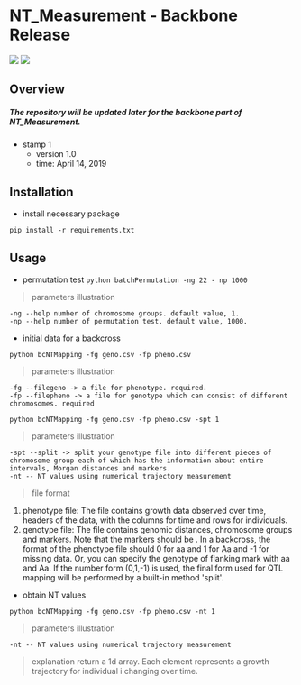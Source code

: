 # NT_Measurement - Backbone Release
![](https://img.shields.io/badge/NT_Measurement-Backbone-519dd9.svg)
![](https://img.shields.io/badge/last_released_date-April_2019-green.svg)
## Overview
##### The repository will be updated later for the backbone part of NT_Measurement.

* stamp 1
    + version 1.0
    + time: April 14, 2019

## Installation
* install necessary package
```
pip install -r requirements.txt
```

## Usage
* permutation test
```python batchPermutation -ng 22 - np 1000```
> parameters illustration
```
-ng --help number of chromosome groups. default value, 1.
-np --help number of permutation test. default value, 1000.
```

* initial data for a backcross
```
python bcNTMapping -fg geno.csv -fp pheno.csv
```
> parameters illustration
```
-fg --filegeno -> a file for phenotype. required.
-fp --filepheno -> a file for genotype which can consist of different chromosomes. required
```

```
python bcNTMapping -fg geno.csv -fp pheno.csv -spt 1
```
> parameters illustration
```
-spt --split -> split your genotype file into different pieces of chromosome group each of which has the information about entire intervals, Morgan distances and markers.
-nt -- NT values using numerical trajectory measurement
```
> file format
1. phenotype file: The file contains growth data observed over time, headers of the data, with the columns for time and rows for individuals.
2. genotype file: The file contains genomic distances, chromosome groups and markers. Note that the markers should be . In a backcross, the format of the phenotype file should 0 for aa and 1 for Aa and -1 for missing data. Or, you can specify the genotype of flanking mark with aa and Aa. If the number form (0,1,-1) is used, the final form used for QTL mapping will be performed by a built-in method 'split'.

* obtain NT values

```
python bcNTMapping -fg geno.csv -fp pheno.csv -nt 1
```
> parameters illustration
```
-nt -- NT values using numerical trajectory measurement
```
> explanation
return a 1d array. Each element represents a growth trajectory for individual i changing over time.